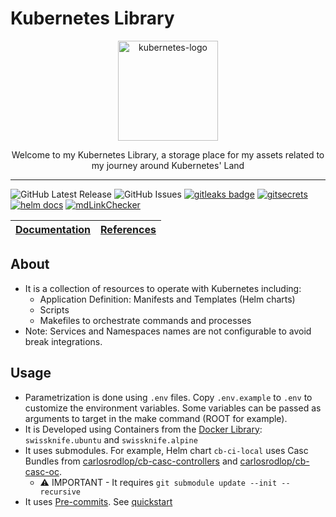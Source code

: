 # Kubernetes Library

<p align="center">
  <img alt="kubernetes-logo" src="https://upload.wikimedia.org/wikipedia/commons/thumb/3/39/Kubernetes_logo_without_workmark.svg/617px-Kubernetes_logo_without_workmark.svg.png?20190926210707" height="160" />
  <p align="center">Welcome to my Kubernetes Library, a storage place for my assets related to my journey around Kubernetes' Land</p>
</p>

---

![GitHub Latest Release](https://img.shields.io/github/v/release/carlosrodlop/K8s-lib?logo=github) ![GitHub Issues](https://img.shields.io/github/issues/carlosrodlop/K8s-lib?logo=github) [![gitleaks badge](https://img.shields.io/badge/protected%20by-gitleaks-blue)](https://github.com/zricethezav/gitleaks#pre-commit) [![gitsecrets](https://img.shields.io/badge/protected%20by-gitsecrets-blue)](https://github.com/awslabs/git-secrets) [![helm docs](https://img.shields.io/badge/docs%20by-helmdocs-blue)](https://github.com/norwoodj/helm-docs) [![mdLinkChecker](https://github.com/carlosrodlop/K8s-lib/actions/workflows/mdLinkChecker.yml/badge.svg)](https://github.com/carlosrodlop/K8s-lib/actions/workflows/mdLinkChecker.yml)

| [Documentation](https://github.com/carlosrodlop/carlosrodlop-docs/tree/main/kubernetes) | [References](https://github.com/carlosrodlop/carlosrodlop-docs#kubernetes) |
| --------------------------------------------------------------------------------------- | -------------------------------------------------------------------------- |

## About

- It is a collection of resources to operate with Kubernetes including:
  - Application Definition: Manifests and Templates (Helm charts)
  - Scripts
  - Makefiles to orchestrate commands and processes
- Note: Services and Namespaces names are not configurable to avoid break integrations.

## Usage

- Parametrization is done using `.env` files. Copy `.env.example` to `.env` to customize the environment variables. Some variables can be passed as arguments to target in the make command (ROOT for example).
- It is Developed using Containers from the [Docker Library](https://github.com/carlosrodlop/docker-lib): `swissknife.ubuntu` and `swissknife.alpine`
- It uses submodules. For example, Helm chart `cb-ci-local` uses Casc Bundles from [carlosrodlop/cb-casc-controllers](https://github.com/carlosrodlop/cb-casc-controllers/tree/main) and [carlosrodlop/cb-casc-oc](https://github.com/carlosrodlop/cb-casc-oc/tree/main).
  - ⚠️ IMPORTANT - It requires `git submodule update --init --recursive`
- It uses [Pre-commits](.pre-commit-config.yaml). See [quickstart](https://pre-commit.com/#quick-start)
